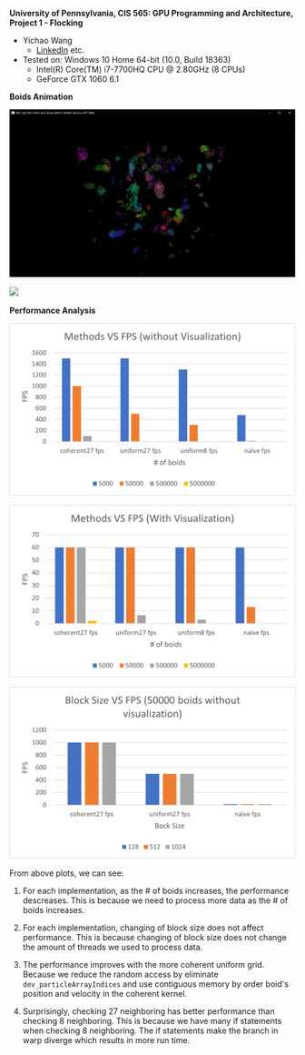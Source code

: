 **University of Pennsylvania, CIS 565: GPU Programming and Architecture,
Project 1 - Flocking**

* Yichao Wang
  * [LinkedIn](https://www.linkedin.com/in/wangyic/) etc.
* Tested on: Windows 10 Home 64-bit (10.0, Build 18363)
  * Intel(R) Core(TM) i7-7700HQ CPU @ 2.80GHz (8 CPUs)
  * GeForce GTX 1060	6.1

**Boids Animation**

![](images/screenshot.PNG)

![](images/demo.gif)

**Performance Analysis**

![Figure1](images/withoutV.png)

![](images/withV.png)

![](images/blockSize.png)

From above plots, we can see:

1. For each implementation, as the # of boids increases, the performance descreases. This is because we need to process more data as the # of boids increases.

2. For each implementation, changing of block size does not affect performance. This is because changing of block size does not change the amount of threads we used to process data.

3. The performance improves with the more coherent uniform grid. Because we reduce the random access by eliminate ```dev_particleArrayIndices``` and use contiguous memory by order boid's position and velocity in the coherent kernel.

4. Surprisingly, checking 27 neighboring has better performance than checking 8 neighboring. This is because we have many if statements when checking 8 neighboring. The if statements make the branch in warp diverge which results in more run time.
